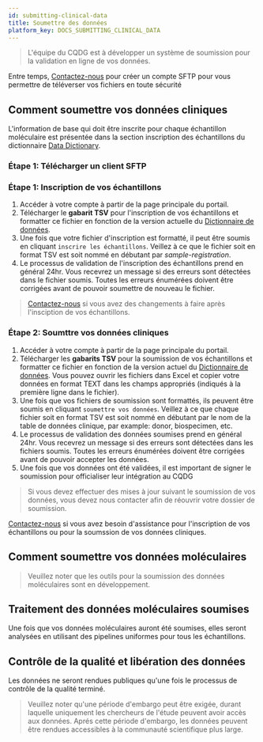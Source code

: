 ```yaml
---
id: submitting-clinical-data
title: Soumettre des données 
platform_key: DOCS_SUBMITTING_CLINICAL_DATA
---
```



> L'équipe du CQDG est à développer un système de soumission pour la validation en ligne de vos données. 

Entre temps, [Contactez-nous](https://plateforme.cqdg.ca/contact) pour créer un compte SFTP pour vous permettre de téléverser vos fichiers en toute sécurité 

## Comment soumettre vos données cliniques

L'information de base qui doit être inscrite pour chaque échantillon moléculaire est présentée dans la section inscription des échantillons du dictionnaire [Data Dictionary](/scripts/dictionary).

### Étape 1: Télécharger un client SFTP

### Étape 1: Inscription de vos échantillons

1. Accéder à votre compte à partir de la page principale du portail.
2. Télécharger le **gabarit TSV** pour l'inscription de vos échantillons et formatter ce fichier en fonction de la version actuelle du [Dictionnaire de données](/scripts/dictionary).
3.  Une fois que votre fichier d'inscription est formatté, il peut être soumis en cliquant `inscrire les échantillons`. Veillez à ce que le fichier soit en format TSV est soit nommé en débutant par _sample-registration_.
4. Le processus de validation de l'inscription des échantillons prend en général 24hr. Vous recevrez un message si des erreurs sont détectées dans le fichier soumis. Toutes les erreurs énumérées doivent être corrigées avant de pouvoir soumettre de nouveau le fichier.


>  [Contactez-nous](https://platform.icgc-argo.org/contact) si vous avez des changements à faire après l'insciption de vos échantillons.

### Étape 2: Soumttre vos données cliniques

1. Accéder à votre compte à partir de la page principale du portail.
2. Télécharger les **gabarits TSV** pour la soumission de vos échantillons et formatter ce fichier en fonction de la version actuel du [Dictionnaire de données](/scripts/dictionary). Vous pouvez ouvrir les fichiers dans Excel et copier votre données en format TEXT dans les champs appropriés (indiqués à la première ligne dans le fichier). 
3.  Une fois que vos fichiers de soumission sont formattés, ils peuvent être soumis en cliquant `soumettre vos données`. Veillez à ce que chaque fichier soit en format TSV est soit nommé en débutant par le nom de la table de données clinique, par example: donor, biospecimen, etc.
4. Le processus de validation des données soumises prend en général 24hr. Vous recevrez un message si des erreurs sont détectées dans les fichiers soumis. Toutes les erreurs énumérées doivent être corrigées avant de pouvoir accepter les données.
5.  Une fois que vos données ont été validées, il est important de signer le soumission pour officialiser leur intégration au CQDG

> Si vous devez effectuer des mises à jour suivant le soumission de vos données, vous devez nous contacter afin de réouvrir votre dossier de soumission.  


[Contactez-nous](https://plateforme.cqdg.ca/contact) si vous avez besoin d'assistance pour l'inscription de vos échantillons ou pour la soumssion de vos données cliniques.

## Comment soumettre vos données moléculaires

> Veuillez noter que les outils pour la soumission des données moléculaires sont en développement. 


## Traitement des données moléculaires soumises

Une fois que vos données moléculaires auront été soumises, elles seront analysées en utilisant des pipelines uniformes pour tous les échantillons. 

## Contrôle de la qualité et libération des données 


Les données ne seront rendues publiques qu'une fois le processus de contrôle de la qualité terminé. 

> Veuillez noter qu'une période d'embargo peut être exigée, durant laquelle uniquement les chercheurs de l'étude peuvent avoir accès aux données. Aprés cette période d'embargo, les données peuvent être rendues accessibles à la communauté scientifique plus large. 
